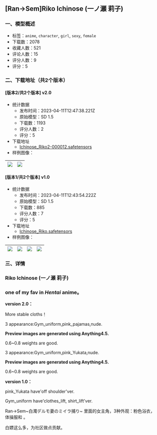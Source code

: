 ## [Ran→Sem]Riko Ichinose (一ノ瀬 莉子)
### 一、模型概述

- 标签：`anime`, `character`, `girl`, `sexy`, `female`
- 下载数：2078
- 收藏人数：521
- 评论人数：15
- 评分人数：9
- 评分：5

### 二、下载地址（共2个版本）

#### [版本2/共2个版本] v2.0

- 统计数据
  - 发布时间：2023-04-11T12:47:38.221Z
  - 原始模型：SD 1.5
  - 下载数：1193
  - 评分人数：2
  - 评分：5
- 下载地址
  - [Ichinose_Riko2-000012.safetensors](https://civitai.com/api/download/models/42700)
- 样例图像：

| <img src="https://image.civitai.com/xG1nkqKTMzGDvpLrqFT7WA/ba4a964f-4141-459c-c328-23ed6f8f5a00/width=450/468303.jpeg" /> | <img src="https://image.civitai.com/xG1nkqKTMzGDvpLrqFT7WA/7694e87d-7c40-43dc-a829-c07eac893e00/width=450/468304.jpeg" /> |
| ---- | ---- |

#### [版本1/共2个版本] v1.0

- 统计数据
  - 发布时间：2023-04-11T12:43:54.222Z
  - 原始模型：SD 1.5
  - 下载数：885
  - 评分人数：7
  - 评分：5
- 下载地址
  - [Ichinose_Riko.safetensors](https://civitai.com/api/download/models/27501)
- 样例图像：

| <img src="https://image.civitai.com/xG1nkqKTMzGDvpLrqFT7WA/6cbff9be-71da-4287-1702-bd57fa6c3500/width=450/302845.jpeg" /> | <img src="https://image.civitai.com/xG1nkqKTMzGDvpLrqFT7WA/ccadc1b1-03c2-41b4-42ea-44cca2ee9200/width=450/302852.jpeg" /> | <img src="https://image.civitai.com/xG1nkqKTMzGDvpLrqFT7WA/2ae04c72-2814-42d6-0625-b34a0dffa800/width=450/302851.jpeg" /> | <img src="https://image.civitai.com/xG1nkqKTMzGDvpLrqFT7WA/ed25bbaa-b1dd-4a34-a6d3-be96cd5b6600/width=450/302850.jpeg" /> |
| ---- | ---- | ---- | ---- |


### 三、详情
<h3>Riko Ichinose (一ノ瀬 莉子)</h3><h3>one of my fav in <strong><em>Hentai</em></strong> anime。</h3><p><strong>version 2.0：</strong></p><p>More stable cloths！</p><p>3 appearance:Gym_uniform,pink_pajamas,nude.</p><p><strong>Preview images are generated using Anything4.5.</strong></p><p>0.6~0.8 weights are good.</p><p></p><p></p><p>3 appearance:Gym_uniform,pink_Yukata,nude.</p><p></p><p><strong>Preview images are generated using Anything4.5.</strong></p><p>0.6~0.8 weights are good.</p><p></p><p><strong>version 1.0：</strong></p><p>pink_Yukata have'off shoulder'ver.</p><p>Gym_uniform have'clothes_lift, shirt_lift'ver.</p><p></p><p>Ran→Sem~白濁デルモ妻のミイラ捕り~ 里面的女主角，3种外观：粉色浴衣，体操服和 。</p><p>白嫖这么多，为社区做点贡献。</p>